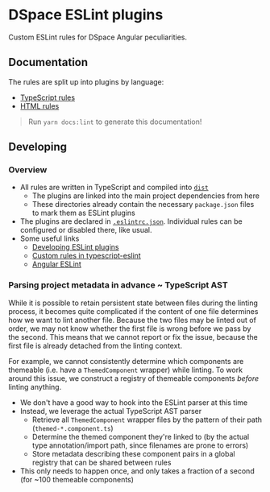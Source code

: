 # DSpace ESLint plugins

Custom ESLint rules for DSpace Angular peculiarities.

## Documentation

The rules are split up into plugins by language:
- [TypeScript rules](./docs/ts/index.md)
- [HTML rules](./docs/html/index.md)

> Run `yarn docs:lint` to generate this documentation!

## Developing

### Overview

- All rules are written in TypeScript and compiled into [`dist`](./dist)
  - The plugins are linked into the main project dependencies from here
  - These directories already contain the necessary `package.json` files to mark them as ESLint plugins
- The plugins are declared in [`.eslintrc.json`](../.eslintrc.json). Individual rules can be configured or disabled there, like usual.
- Some useful links
  - [Developing ESLint plugins](https://eslint.org/docs/latest/extend/plugins)
  - [Custom rules in typescript-eslint](https://typescript-eslint.io/developers/custom-rules)
  - [Angular ESLint](https://github.com/angular-eslint/angular-eslint)

### Parsing project metadata in advance ~ TypeScript AST

While it is possible to retain persistent state between files during the linting process, it becomes quite complicated if the content of one file determines how we want to lint another file.
Because the two files may be linted out of order, we may not know whether the first file is wrong before we pass by the second. This means that we cannot report or fix the issue, because the first file is already detached from the linting context.

For example, we cannot consistently determine which components are themeable (i.e. have a `ThemedComponent` wrapper) while linting.
To work around this issue, we construct a registry of themeable components _before_ linting anything.
- We don't have a good way to hook into the ESLint parser at this time
- Instead, we leverage the actual TypeScript AST parser
  - Retrieve all `ThemedComponent` wrapper files by the pattern of their path (`themed-*.component.ts`)
  - Determine the themed component they're linked to (by the actual type annotation/import path, since filenames are prone to errors)
  - Store metadata describing these component pairs in a global registry that can be shared between rules
- This only needs to happen once, and only takes a fraction of a second (for ~100 themeable components)